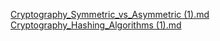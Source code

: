 [Cryptography_Symmetric_vs_Asymmetric (1).md](https://github.com/user-attachments/files/18816402/Cryptography_Symmetric_vs_Asymmetric.1.md)
[Cryptography_Hashing_Algorithms (1).md](https://github.com/user-attachments/files/18816404/Cryptography_Hashing_Algorithms.1.md)
